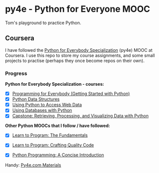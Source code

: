 # py4e - Python for Everyone MOOC

Tom's playground to practice Python.

## Coursera

I have followed the [Python for Everybody Specialization] (py4e) MOOC at Coursera. I use this repo to store my course assignments, and some small projects to practise (perhaps they once become repos on their own).

### Progress

**Python for Everybody Specialization - courses:**
- [x] [Programming for Everybody (Getting Started with Python)]
- [x] [Python Data Structures]
- [x] [Using Python to Access Web Data]
- [x] [Using Databases with Python]
- [x] [Capstone: Retrieving, Processing, and Visualizing Data with Python]

**Other Python MOOCs that I follow / have followed:**
- [x] [Learn to Program: The Fundamentals]
- [x] [Learn to Program: Crafting Quality Code]
- [x] [Python Programming: A Concise Introduction]


Handy: [Py4e.com Materials]


[Python for Everybody Specialization]:                                https://www.coursera.org/specializations/python
[Programming for Everybody (Getting Started with Python)]:            https://www.coursera.org/learn/python
[Python Data Structures]:                                             https://www.coursera.org/learn/python-data
[Using Python to Access Web Data]:                                    https://www.coursera.org/learn/python-network-data
[Using Databases with Python]:                                        https://www.coursera.org/learn/python-network-data
[Capstone: Retrieving, Processing, and Visualizing Data with Python]: https://www.coursera.org/learn/python-data-visualization
[Py4e.com Materials]:                                                 https://www.py4e.com/materials.php

[Learn to Program: The Fundamentals]:                                 https://www.coursera.org/learn/learn-to-program
[Learn to Program: Crafting Quality Code]:                            https://www.coursera.org/learn/program-code
[Python Programming: A Concise Introduction]:                         https://www.coursera.org/learn/python-programming-introduction
